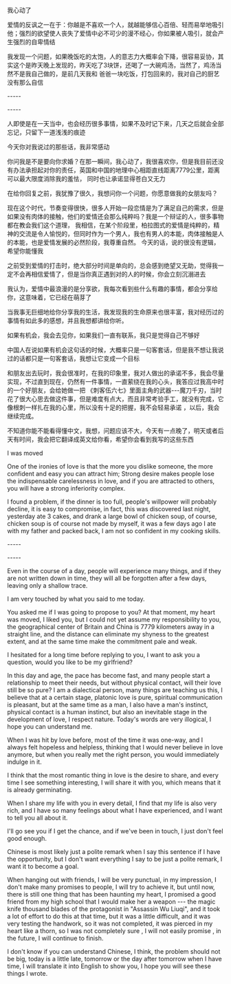 我心动了


<p>爱情的反讽之一在于：你越是不喜欢一个人，就越能够信心百倍、轻而易举地吸引他；强烈的欲望使人丧失了爱情中必不可少的漫不经心，你如果被人吸引，就会产生强烈的自卑情结</p>
<p>我发现一个问题，如果晚饭吃的太饱，人的意志力大概率会下降，很容易妥协，其实这个是昨天晚上发现的，昨天吃了3块饼，还喝了一大碗鸡汤，当然了，鸡汤当然不是我自己做的，是前几天我和
爸爸一块吃饭，打包回来的，我对自己的厨艺没有那么自信</p>
<p>-----</p>
<p>-----</p>
<p>人即使是在一天当中，也会经历很多事情，如果不及时记下来，几天之后就会全部忘记，只留下一道浅浅的痕迹</p>
<p>今天你对我说过的那些话，我非常感动</p>
<p>你问我是不是要向你求婚？在那一瞬间，我心动了，我很喜欢你，但是我目前还没有办法承担起对你的责任，英国和中国的地理中心相距直线距离7779公里，距离可以最大限度消除我的羞怯，
同时也让承诺显得苍白又无力</p>
<p>在给你回复之前，我犹豫了很久，我想问你一个问题，你愿意做我的女朋友吗？</p>
<p>现在这个时代，节奏变得很快，很多人开始一段恋情是为了满足自己的需求，但是如果没有肉体的接触，他们的爱情还会那么纯粹吗？我是一个辩证的人，很多事物都在教会我们这个道理，
我相信，在某个阶段里，柏拉图式的爱情是纯粹的，精神的交流是令人愉悦的，但同时作为一个男人，我也有男人的本能，肉体接触是人的本能，也是爱情发展的必然阶段，我尊重自然。
  今天的话，说的很没有逻辑，希望你能懂我</p>
<p>之前受到爱情的打击时，绝大部分时间是单向的，总会感到绝望又无助，觉得我一定不会再相信爱情了，但是当你真正遇到对的人的时候，你会立刻沉溺进去</p>
<p>我认为，爱情中最浪漫的是分享欲，我每次看到些什么有趣的事情，都会分享给你，这意味着，它已经在萌芽了</p>
<p>当我事无巨细地给你分享我的生活，我发现我的生命原来也很丰富，我对经历过的事情有如此多的感想，并且我想都讲给你听。</p>
<p>如果有机会，我会去见你，如果我们一直有联系，我只是觉得自己不够好</p>
<p>中国人在说如果有机会这句话的时候，大概率只是一句客套话，但是我不想让我说过的话都只是一句客套话，我想让它变成一个目标</p>
<p>和朋友出去玩时，我会很准时，在我的印象里，我对人做出的承诺不多，我会尽量实现，不过直到现在，仍然有一件事情，一直萦绕在我的心头，我答应过我高中时的一个好朋友，会给她做一把
《刺客伍六七》里面主角的武器---魔刀千刃，当时花了很大心思去做这件事，但是难度有点大，而且非常考验手工，就没有完成，它像根刺一样扎在我的心里，所以没有十足的把握，我不会轻易承诺 ，以后，我会继续完成。</p>
<p>不知道你能不能看得懂中文，我想，问题应该不大，今天有一点晚了，明天或者后天有时间，我会把它翻译成英文给你看，希望你会看到我写的这些东西</p>




<p>I was moved</p>
<p>One of the ironies of love is that the more you dislike someone, the more confident and easy you can attract him; Strong desire makes people lose the indispensable carelessness in love, and if you are attracted to others, you will have a strong inferiority complex.
</p>
<p>I found a problem, if the dinner is too full, people's willpower will probably decline, it is easy to compromise, in fact, this was discovered last night, yesterday ate 3 cakes, and drank a large bowl of chicken soup, of course, chicken soup is of course not made by myself, it was a few days ago I ate with my father and packed back, I am not so confident in my cooking skills.</p>
<p>-----</p>
<p>-----</p>
<p>Even in the course of a day, people will experience many things, and if they are not written down in time, they will all be forgotten after a few days, leaving only a shallow trace.</p>
<p>I am very touched by what you said to me today.</p>
<p>You asked me if I was going to propose to you? At that moment, my heart was moved, I liked you, but I could not yet assume my responsibility to you, the geographical center of Britain and China is 7779 kilometers away in a straight line, and the distance can eliminate my shyness to the greatest extent, and at the same time make the commitment pale and weak.</p>
<p>I hesitated for a long time before replying to you, I want to ask you a question, would you like to be my girlfriend?</p>
<p>In this day and age, the pace has become fast, and many people start a relationship to meet their needs, but without physical contact, will their love still be so pure? I am a dialectical person, many things are teaching us this, I believe that at a certain stage, platonic love is pure, spiritual communication is pleasant, but at the same time as a man, I also have a man's instinct, physical contact is a human instinct, but also an inevitable stage in the development of love, I respect nature. Today's words are very illogical, I hope you can understand me.</p>
<p>When I was hit by love before, most of the time it was one-way, and I always felt hopeless and helpless, thinking that I would never believe in love anymore, but when you really met the right person, you would immediately indulge in it.</p>
<p>I think that the most romantic thing in love is the desire to share, and every time I see something interesting, I will share it with you, which means that it is already germinating.</p>
<p>When I share my life with you in every detail, I find that my life is also very rich, and I have so many feelings about what I have experienced, and I want to tell you all about it.</p>
<p>I'll go see you if I get the chance, and if we've been in touch, I just don't feel good enough.</p>
<p>Chinese is most likely just a polite remark when I say this sentence if I have the opportunity, but I don't want everything I say to be just a polite remark, I want it to become a goal.</p>
<p>When hanging out with friends, I will be very punctual, in my impression, I don't make many promises to people, I will try to achieve it, but until now, there is still one thing that has been haunting my heart, I promised a good friend from my high school that I would make her a weapon --- the magic knife thousand blades of the protagonist in "Assassin Wu Liuqi", and it took a lot of effort to do this at that time, but it was a little difficult, and it was very testing the handwork, so it was not completed, it was pierced in my heart like a thorn, so I was not completely sure , I will not easily promise , in the future, I will continue to finish.</p>
<p>I don't know if you can understand Chinese, I think, the problem should not be big, today is a little late, tomorrow or the day after tomorrow when I have time, I will translate it into English to show you, I hope you will see these things I wrote.</p>
<p></p>
<p></p>














